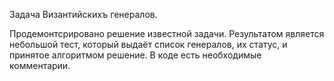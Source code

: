 Задача Византийскихъ генералов.

Продемонтсрировано решение известной задачи. 
Результатом является небольшой тест, который выдаёт список генералов, их статус, и принятое алгоритмом решение.
В коде есть необходимые комментарии.
